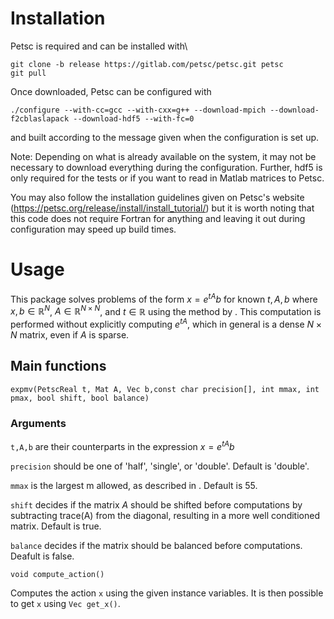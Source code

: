 # Installation #
Petsc is required and can be installed with\\

```
git clone -b release https://gitlab.com/petsc/petsc.git petsc  
git pull
```

Once downloaded, Petsc can be configured with

```
./configure --with-cc=gcc --with-cxx=g++ --download-mpich --download-f2cblaslapack --download-hdf5 --with-fc=0
```

and built according to the message given when the configuration is set up.

Note: Depending on what is already available on the system, it may not be necessary to download everything during the configuration. Further, hdf5 is only required for the tests or if you want to read in Matlab matrices to Petsc.

You may also follow the installation guidelines given on Petsc's website (https://petsc.org/release/install/install_tutorial/) but it is worth noting that this code does not require Fortran for anything and leaving it out during configuration may speed up build times.

# Usage #
This package solves problems of the form $x=e^{tA}b$ for known $t,A,b$ where $x,b\in \mathbb{R}^N$, $A\in\mathbb{R}^{N\times N}$, and $t\in\mathbb{R}$ using the method by . This computation is performed without explicitly computing $e^{tA}$, which in general is a dense $N\times N$ matrix, even if $A$ is sparse.

## Main functions ##
```
expmv(PetscReal t, Mat A, Vec b,const char precision[], int mmax, int pmax, bool shift, bool balance)
```
### Arguments ###
```t,A,b``` are their counterparts in the expression $x=e^{tA}b$

```precision``` should be one of 'half', 'single', or 'double'. Default is 'double'.

```mmax``` is the largest m allowed, as described in . Default is 55.

```shift``` decides if the matrix $A$ should be shifted before computations by subtracting trace(A) from the diagonal, resulting in a more well conditioned matrix. Default is true.

```balance``` decides if the matrix should be balanced before computations. Deafult is false.

```
void compute_action()
```

Computes the action ```x``` using the given instance variables. It is then possible to get ```x``` using ```Vec get_x()```.

